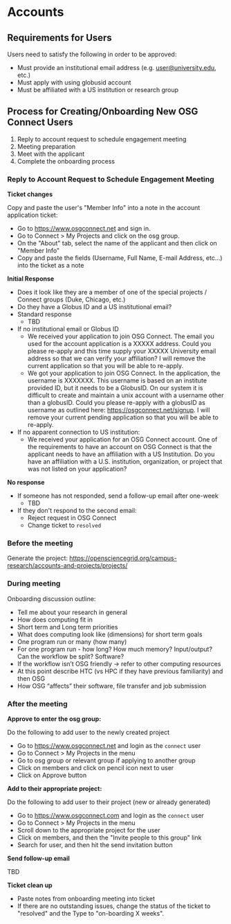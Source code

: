 # Accounts

## Requirements for Users

Users need to satisfy the following in order to be approved:

* Must provide an institutional email address (e.g. user@university.edu, etc.)
* Must apply with using globusid account
* Must be affiliated with a US institution or research group

## Process for Creating/Onboarding New OSG Connect Users

1. Reply to account request to schedule engagement meeting 
2. Meeting preparation
3. Meet with the applicant
4. Complete the onboarding process

### Reply to Account Request to Schedule Engagement Meeting

**Ticket changes**

Copy and paste the user's "Member Info" into a note in the account application ticket:

* Go to https://www.osgconnect.net and sign in.
* Go to Connect > My Projects and click on the osg group.
* On the "About" tab, select the name of the applicant and then click on "Member Info"
* Copy and paste the fields (Username, Full Name, E-mail Address, etc...) into the ticket as a note

**Initial Response**

* Does it look like they are a member of one of the special projects / Connect groups (Duke, Chicago, etc.) 
* Do they have a Globus ID and a US institutional email?
* Standard response
	* TBD
* If no institutional email or Globus ID
	* We received your application to join OSG Connect.  The email you used for the account application is a XXXXX address.  Could you please re-apply and this time supply your XXXXX University email address so that we can verify your affiliation?  I will remove the current application so that you will be able to re-apply. 
	* We got your application to join OSG Connect.  In the application, the username is XXXXXXX.  This username is based on an institute provided ID, but it needs to be a GlobusID.  On our system it is difficult to create and maintain a unix account with a username other than a globusID.  Could you please re-apply with a globusID as username as outlined here: https://osgconnect.net/signup.  I will remove your current pending application so that you will be able to re-apply.
* If no apparent connection to US institution: 
	* We received your application for an OSG Connect account. One of the requirements to have an account on OSG Connect is that the applicant needs to have an affiliation with  a US Institution.  Do you have an affiliation with a U.S. institution, organization, or project that was not listed on your application?

**No response**

* If someone has not responded, send a follow-up email after one-week
	* TBD
* If they don't respond to the second email: 
	* Reject request in OSG Connect
	* Change ticket to `resolved`

### Before the meeting

Generate the project: https://opensciencegrid.org/campus-research/accounts-and-projects/projects/ 

### During meeting

Onboarding discussion outline:

* Tell me about your research in general
* How does computing fit in
* Short term and Long term priorities
* What does computing look like (dimensions) for short term goals
* One program run or many (how many)
* For one program run - how long? How much memory? Input/output? Can the workflow be split? Software?
* If the workflow isn’t OSG friendly -> refer to other computing resources
* At this point describe HTC (vs HPC if they have previous familiarity) and then OSG
* How OSG “affects” their software, file transfer and job submission

### After the meeting

**Approve to enter the osg group:**

Do the following to add user to the newly created project

* Go to https://www.osgconnect.net and login as the `connect` user
* Go to Connect > My Projects in the menu
* Go to osg group or relevant group if applying to another group
* Click on members and click on pencil icon next to user
* Click on Approve button

**Add to their appropriate project:**

Do the following to add user to their project (new or already generated)

* Go to https://www.osgconnect.com and login as the `connect` user
* Go to Connect > My Projects in the menu
* Scroll down to the appropriate project for the user
* Click on members, and then the "Invite people to this group" link
* Search for user, and then hit the send invitation button

**Send follow-up email** 

TBD

**Ticket clean up**

* Paste notes from onboarding meeting into ticket
* If there are no outstanding issues, change the status of the ticket to "resolved" and the Type to "on-boarding X weeks".

